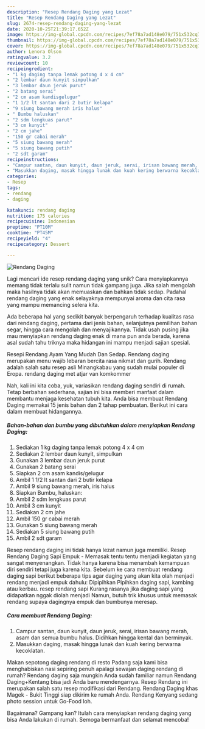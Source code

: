 ```yaml
---
description: "Resep Rendang Daging yang Lezat"
title: "Resep Rendang Daging yang Lezat"
slug: 2674-resep-rendang-daging-yang-lezat
date: 2020-10-25T21:39:17.652Z
image: https://img-global.cpcdn.com/recipes/7ef78a7ad148e079/751x532cq70/rendang-daging-foto-resep-utama.jpg
thumbnail: https://img-global.cpcdn.com/recipes/7ef78a7ad148e079/751x532cq70/rendang-daging-foto-resep-utama.jpg
cover: https://img-global.cpcdn.com/recipes/7ef78a7ad148e079/751x532cq70/rendang-daging-foto-resep-utama.jpg
author: Lenora Olson
ratingvalue: 3.2
reviewcount: 10
recipeingredient:
- "1 kg daging tanpa lemak potong 4 x 4 cm"
- "2 lembar daun kunyit simpulkan"
- "3 lembar daun jeruk purut"
- "2 batang serai"
- "2 cm asam kandisgelugur"
- "1 1/2 lt santan dari 2 butir kelapa"
- "9 siung bawang merah iris halus"
- " Bumbu haluskan"
- "2 sdm lengkuas parut"
- "3 cm kunyit"
- "2 cm jahe"
- "150 gr cabai merah"
- "5 siung bawang merah"
- "5 siung bawang putih"
- "2 sdt garam"
recipeinstructions:
- "Campur santan, daun kunyit, daun jeruk, serai, irisan bawang merah, asam dan semua bumbu halus. Didihkan hingga kental dan berminyak."
- "Masukkan daging, masak hingga lunak dan kuah kering berwarna kecoklatan."
categories:
- Resep
tags:
- rendang
- daging

katakunci: rendang daging 
nutrition: 175 calories
recipecuisine: Indonesian
preptime: "PT10M"
cooktime: "PT45M"
recipeyield: "4"
recipecategory: Dessert

---
```



![Rendang Daging](https://img-global.cpcdn.com/recipes/7ef78a7ad148e079/751x532cq70/rendang-daging-foto-resep-utama.jpg)

Lagi mencari ide resep rendang daging yang unik? Cara menyiapkannya memang tidak terlalu sulit namun tidak gampang juga. Jika salah mengolah maka hasilnya tidak akan memuaskan dan bahkan tidak sedap. Padahal rendang daging yang enak selayaknya mempunyai aroma dan cita rasa yang mampu memancing selera kita.

Ada beberapa hal yang sedikit banyak berpengaruh terhadap kualitas rasa dari rendang daging, pertama dari jenis bahan, selanjutnya pemilihan bahan segar, hingga cara mengolah dan menyajikannya. Tidak usah pusing jika mau menyiapkan rendang daging enak di mana pun anda berada, karena asal sudah tahu triknya maka hidangan ini mampu menjadi sajian spesial.

Resepi Rendang Ayam Yang Mudah Dan Sedap. Rendang daging merupakan menu wajib lebaran bercita rasa nikmat dan gurih. Rendang adalah salah satu resep asli Minangkabau yang sudah mulai populer di Eropa. rendang daging met atjar van komkommer


Nah, kali ini kita coba, yuk, variasikan rendang daging sendiri di rumah. Tetap berbahan sederhana, sajian ini bisa memberi manfaat dalam membantu menjaga kesehatan tubuh kita. Anda bisa membuat Rendang Daging memakai 15 jenis bahan dan 2 tahap pembuatan. Berikut ini cara dalam membuat hidangannya.

<!--inarticleads1-->

##### Bahan-bahan dan bumbu yang dibutuhkan dalam menyiapkan Rendang Daging:

1. Sediakan 1 kg daging tanpa lemak potong 4 x 4 cm
1. Sediakan 2 lembar daun kunyit, simpulkan
1. Gunakan 3 lembar daun jeruk purut
1. Gunakan 2 batang serai
1. Siapkan 2 cm asam kandis/gelugur
1. Ambil 1 1/2 lt santan dari 2 butir kelapa
1. Ambil 9 siung bawang merah, iris halus
1. Siapkan  Bumbu, haluskan:
1. Ambil 2 sdm lengkuas parut
1. Ambil 3 cm kunyit
1. Sediakan 2 cm jahe
1. Ambil 150 gr cabai merah
1. Gunakan 5 siung bawang merah
1. Sediakan 5 siung bawang putih
1. Ambil 2 sdt garam


Resep rendang daging ini tidak hanya lezat namun juga memiliki. Resep Rendang Daging Sapi Empuk - Memasak tentu tentu menjadi kegiatan yang sangat menyenangkan. Tidak hanya karena bisa menambah kemampuan diri sendiri tetapi juga karena kita. Sebelum ke cara membuat rendang daging sapi berikut beberapa tips agar daging yang akan kita olah menjadi rendang menjadi empuk dahulu: Dipipihkan Pipihkan daging sapi, kambing atau kerbau. resep rendang sapi Kurang rasanya jika daging sapi yang didapatkan nggak diolah menjadi Namun, butuh trik khusus untuk memasak rendang supaya dagingnya empuk dan bumbunya meresap. 

<!--inarticleads2-->

##### Cara membuat Rendang Daging:

1. Campur santan, daun kunyit, daun jeruk, serai, irisan bawang merah, asam dan semua bumbu halus. Didihkan hingga kental dan berminyak.
1. Masukkan daging, masak hingga lunak dan kuah kering berwarna kecoklatan.


Makan sepotong daging rendang di resto Padang saja kami bisa menghabiskan nasi sepiring penuh apalagi sewajan daging rendang di rumah? Rendang daging saja mungkin Anda sudah familiar namun Rendang Daging+Kentang bisa jadi Anda baru mendengarnya. Resep Rendang ini merupakan salah satu resep modifikasi dari Rendang. Rendang Daging khas Magek - Bukit Tinggi siap dikirim ke rumah Anda. Rendang Kenyang sedang photo session untuk Go-Food loh. 

Bagaimana? Gampang kan? Itulah cara menyiapkan rendang daging yang bisa Anda lakukan di rumah. Semoga bermanfaat dan selamat mencoba!
